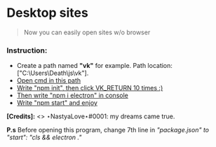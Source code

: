 Desktop sites
=====================
> Now you can easily open sites w/o browser

### Instruction:
- Create a path named **"vk"** for example. Path location: ["C:\Users\Death\js\vk"].
- [Open cmd in this path](https://media.discordapp.net/attachments/546238807838687242/781568267222253578/unknown.png?width=578&height=331)
- [Write "npm init", then click VK_RETURN 10 times :)](https://media.discordapp.net/attachments/546238807838687242/781569499337195590/unknown.png?width=578&height=331)
- [Then write "npm i electron" in console](https://media.discordapp.net/attachments/546238807838687242/781570356355268678/unknown.png?width=578&height=331)
- [Write "npm start" and enjoy](https://media.discordapp.net/attachments/546238807838687242/781571254670458890/unknown.png?width=1400&height=683)

**[Credits]:**
<> ⋆NastyaLove⋆#0001: my dreams came true.

**P.s** Before opening this program, change 7th line in *"package.json" to "start": "cls && electron ."*
